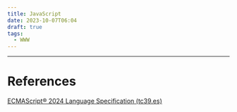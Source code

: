 ```yaml
---
title: JavaScript
date: 2023-10-07T06:04
draft: true
tags:
  - WWW
---
```



---
# References

[ECMAScript® 2024 Language Specification (tc39.es)](https://tc39.es/ecma262/)